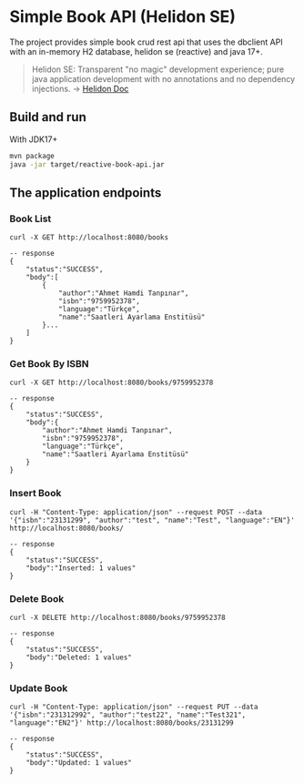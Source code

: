 # Simple Book API (Helidon SE)

The project provides simple book crud rest api that uses the dbclient API with an in-memory H2 database, helidon se (reactive) and java 17+.

> Helidon SE: Transparent "no magic" development experience; pure java application development with no annotations and no dependency injections.
-> [Helidon Doc](https://helidon.io/docs/v3/#/se/introduction)


## Build and run

With JDK17+
```bash
mvn package
java -jar target/reactive-book-api.jar
```

## The application endpoints

### Book List
```
curl -X GET http://localhost:8080/books

-- response
{
    "status":"SUCCESS", 
    "body":[
        {
            "author":"Ahmet Hamdi Tanpınar",
            "isbn":"9759952378",
            "language":"Türkçe",
            "name":"Saatleri Ayarlama Enstitüsü"
        }...
    ]
}
```

### Get Book By ISBN
```
curl -X GET http://localhost:8080/books/9759952378

-- response
{
    "status":"SUCCESS", 
    "body":{
        "author":"Ahmet Hamdi Tanpınar",
        "isbn":"9759952378",
        "language":"Türkçe",
        "name":"Saatleri Ayarlama Enstitüsü"
    }
}
```

### Insert Book
```
curl -H "Content-Type: application/json" --request POST --data '{"isbn":"23131299", "author":"test", "name":"Test", "language":"EN"}' http://localhost:8080/books/

-- response
{
    "status":"SUCCESS",
    "body":"Inserted: 1 values"
}
```

### Delete Book
```
curl -X DELETE http://localhost:8080/books/9759952378

-- response
{
    "status":"SUCCESS",
    "body":"Deleted: 1 values"
}
```

### Update Book
```
curl -H "Content-Type: application/json" --request PUT --data '{"isbn":"231312992", "author":"test22", "name":"Test321", "language":"EN2"}' http://localhost:8080/books/23131299

-- response
{
    "status":"SUCCESS",
    "body":"Updated: 1 values"
}
```